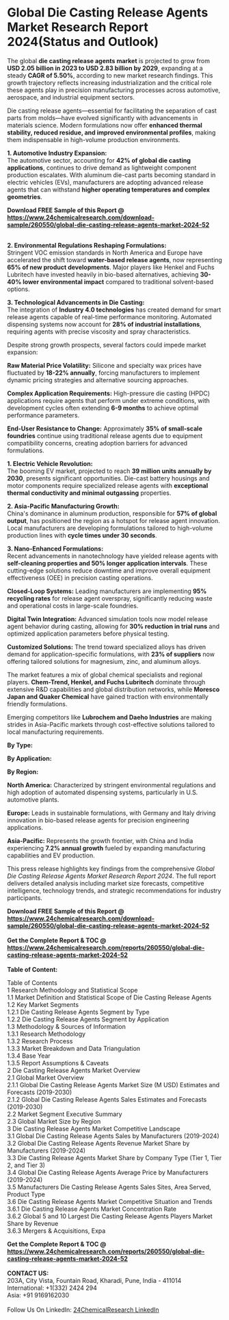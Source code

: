 <h1>Global Die Casting Release Agents Market Research Report 2024(Status and Outlook)</h1><p>The global <strong>die casting release agents market</strong> is projected to grow from <strong>USD 2.05 billion in 2023 to USD 2.83 billion by 2029</strong>, expanding at a steady <strong>CAGR of 5.50%</strong>, according to new market research findings. This growth trajectory reflects increasing industrialization and the critical role these agents play in precision manufacturing processes across automotive, aerospace, and industrial equipment sectors.</p><p>Die casting release agents—essential for facilitating the separation of cast parts from molds—have evolved significantly with advancements in materials science. Modern formulations now offer <strong>enhanced thermal stability, reduced residue, and improved environmental profiles</strong>, making them indispensable in high-volume production environments.</p><p><strong>1. Automotive Industry Expansion:</strong><br>
The automotive sector, accounting for <strong>42% of global die casting applications</strong>, continues to drive demand as lightweight component production escalates. With aluminum die-cast parts becoming standard in electric vehicles (EVs), manufacturers are adopting advanced release agents that can withstand <strong>higher operating temperatures and complex geometries</strong>.</p><div><b>Download FREE Sample of this Report @ 
            <a href="https://www.24chemicalresearch.com/download-sample/260550/global-die-casting-release-agents-market-2024-52">
            https://www.24chemicalresearch.com/download-sample/260550/global-die-casting-release-agents-market-2024-52</a></b></div><br><p><strong>2. Environmental Regulations Reshaping Formulations:</strong><br>
Stringent VOC emission standards in North America and Europe have accelerated the shift toward <strong>water-based release agents</strong>, now representing <strong>65% of new product developments</strong>. Major players like Henkel and Fuchs Lubritech have invested heavily in bio-based alternatives, achieving <strong>30-40% lower environmental impact</strong> compared to traditional solvent-based options.</p><p><strong>3. Technological Advancements in Die Casting:</strong><br>
The integration of <strong>Industry 4.0 technologies</strong> has created demand for smart release agents capable of real-time performance monitoring. Automated dispensing systems now account for <strong>28% of industrial installations</strong>, requiring agents with precise viscosity and spray characteristics.</p><p>Despite strong growth prospects, several factors could impede market expansion:</p><p><strong>Raw Material Price Volatility:</strong> Silicone and specialty wax prices have fluctuated by <strong>18-22% annually</strong>, forcing manufacturers to implement dynamic pricing strategies and alternative sourcing approaches.</p><p><strong>Complex Application Requirements:</strong> High-pressure die casting (HPDC) applications require agents that perform under extreme conditions, with development cycles often extending <strong>6-9 months</strong> to achieve optimal performance parameters.</p><p><strong>End-User Resistance to Change:</strong> Approximately <strong>35% of small-scale foundries</strong> continue using traditional release agents due to equipment compatibility concerns, creating adoption barriers for advanced formulations.</p><p><strong>1. Electric Vehicle Revolution:</strong><br>
The booming EV market, projected to reach <strong>39 million units annually by 2030</strong>, presents significant opportunities. Die-cast battery housings and motor components require specialized release agents with <strong>exceptional thermal conductivity and minimal outgassing</strong> properties.</p><p><strong>2. Asia-Pacific Manufacturing Growth:</strong><br>
China's dominance in aluminum production, responsible for <strong>57% of global output</strong>, has positioned the region as a hotspot for release agent innovation. Local manufacturers are developing formulations tailored to high-volume production lines with <strong>cycle times under 30 seconds</strong>.</p><p><strong>3. Nano-Enhanced Formulations:</strong><br>
Recent advancements in nanotechnology have yielded release agents with <strong>self-cleaning properties and 50% longer application intervals</strong>. These cutting-edge solutions reduce downtime and improve overall equipment effectiveness (OEE) in precision casting operations.</p><p><strong>Closed-Loop Systems:</strong> Leading manufacturers are implementing <strong>95% recycling rates</strong> for release agent overspray, significantly reducing waste and operational costs in large-scale foundries.</p><p><strong>Digital Twin Integration:</strong> Advanced simulation tools now model release agent behavior during casting, allowing for <strong>30% reduction in trial runs</strong> and optimized application parameters before physical testing.</p><p><strong>Customized Solutions:</strong> The trend toward specialized alloys has driven demand for application-specific formulations, with <strong>23% of suppliers</strong> now offering tailored solutions for magnesium, zinc, and aluminum alloys.</p><p>The market features a mix of global chemical specialists and regional players. <strong>Chem-Trend, Henkel, and Fuchs Lubritech</strong> dominate through extensive R&amp;D capabilities and global distribution networks, while <strong>Moresco Japan and Quaker Chemical</strong> have gained traction with environmentally friendly formulations.</p><p>Emerging competitors like <strong>Lubrochem and Daeho Industries</strong> are making strides in Asia-Pacific markets through cost-effective solutions tailored to local manufacturing requirements.</p><p><strong>By Type:</strong></p><p><strong>By Application:</strong></p><p><strong>By Region:</strong></p><p><strong>North America:</strong> Characterized by stringent environmental regulations and high adoption of automated dispensing systems, particularly in U.S. automotive plants.</p><p><strong>Europe:</strong> Leads in sustainable formulations, with Germany and Italy driving innovation in bio-based release agents for precision engineering applications.</p><p><strong>Asia-Pacific:</strong> Represents the growth frontier, with China and India experiencing <strong>7.2% annual growth</strong> fueled by expanding manufacturing capabilities and EV production.</p><p>This press release highlights key findings from the comprehensive <em>Global Die Casting Release Agents Market Research Report 2024</em>. The full report delivers detailed analysis including market size forecasts, competitive intelligence, technology trends, and strategic recommendations for industry participants.</p><div><b>Download FREE Sample of this Report @ 
            <a href="https://www.24chemicalresearch.com/download-sample/260550/global-die-casting-release-agents-market-2024-52">
            https://www.24chemicalresearch.com/download-sample/260550/global-die-casting-release-agents-market-2024-52</a></b></div><br><div><b>Get the Complete Report & TOC @ 
            <a href="https://www.24chemicalresearch.com/reports/260550/global-die-casting-release-agents-market-2024-52">
            https://www.24chemicalresearch.com/reports/260550/global-die-casting-release-agents-market-2024-52</a></b></div><br>
            <b>Table of Content:</b><p>Table of Contents<br />
1 Research Methodology and Statistical Scope<br />
1.1 Market Definition and Statistical Scope of Die Casting Release Agents<br />
1.2 Key Market Segments<br />
1.2.1 Die Casting Release Agents Segment by Type<br />
1.2.2 Die Casting Release Agents Segment by Application<br />
1.3 Methodology & Sources of Information<br />
1.3.1 Research Methodology<br />
1.3.2 Research Process<br />
1.3.3 Market Breakdown and Data Triangulation<br />
1.3.4 Base Year<br />
1.3.5 Report Assumptions & Caveats<br />
2 Die Casting Release Agents Market Overview<br />
2.1 Global Market Overview<br />
2.1.1 Global Die Casting Release Agents Market Size (M USD) Estimates and Forecasts (2019-2030)<br />
2.1.2 Global Die Casting Release Agents Sales Estimates and Forecasts (2019-2030)<br />
2.2 Market Segment Executive Summary<br />
2.3 Global Market Size by Region<br />
3 Die Casting Release Agents Market Competitive Landscape<br />
3.1 Global Die Casting Release Agents Sales by Manufacturers (2019-2024)<br />
3.2 Global Die Casting Release Agents Revenue Market Share by Manufacturers (2019-2024)<br />
3.3 Die Casting Release Agents Market Share by Company Type (Tier 1, Tier 2, and Tier 3)<br />
3.4 Global Die Casting Release Agents Average Price by Manufacturers (2019-2024)<br />
3.5 Manufacturers Die Casting Release Agents Sales Sites, Area Served, Product Type<br />
3.6 Die Casting Release Agents Market Competitive Situation and Trends<br />
3.6.1 Die Casting Release Agents Market Concentration Rate<br />
3.6.2 Global 5 and 10 Largest Die Casting Release Agents Players Market Share by Revenue<br />
3.6.3 Mergers & Acquisitions, Expa</p><div><b>Get the Complete Report & TOC @ 
            <a href="https://www.24chemicalresearch.com/reports/260550/global-die-casting-release-agents-market-2024-52">
            https://www.24chemicalresearch.com/reports/260550/global-die-casting-release-agents-market-2024-52</a></b></div><br><b>CONTACT US:</b><br>
            203A, City Vista, Fountain Road, Kharadi, Pune, India - 411014<br>
            International: +1(332) 2424 294<br>
            Asia: +91 9169162030 <br><br>
            Follow Us On LinkedIn: <a href="https://www.linkedin.com/company/24chemicalresearch/">24ChemicalResearch LinkedIn</a>